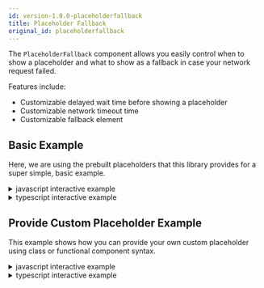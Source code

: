 ```yaml
---
id: version-1.0.0-placeholderfallback
title: Placeholder Fallback
original_id: placeholderfallback
---
```


The `PlaceholderFallback` component allows you easily control when to show a placeholder and what to show as a fallback
in case your network request failed. 

Features include:

- Customizable delayed wait time before showing a placeholder
- Customizable network timeout time
- Customizable fallback element

## Basic Example

Here, we are using the prebuilt placeholders that this library provides for a super simple, basic example.

<details>
<summary>javascript interactive example</summary>

<iframe src="https://codesandbox.io/embed/8lmzjv57q8" style="width:100%; height:500px; border:0; border-radius: 4px; overflow:hidden;" sandbox="allow-modals allow-forms allow-popups allow-scripts allow-same-origin"></iframe>
</details>

<details>
<summary>typescript interactive example</summary>

<iframe src="https://codesandbox.io/embed/zxykzpkrvl" style="width:100%; height:500px; border:0; border-radius: 4px; overflow:hidden;" sandbox="allow-modals allow-forms allow-popups allow-scripts allow-same-origin"></iframe>
</details>


## Provide Custom Placeholder Example

This example shows how you can provide your own custom placeholder using class or functional component syntax.

<details>
<summary>javascript interactive example</summary>

<iframe src="https://codesandbox.io/embed/l70p637z17" style="width:100%; height:500px; border:0; border-radius: 4px; overflow:hidden;" sandbox="allow-modals allow-forms allow-popups allow-scripts allow-same-origin"></iframe>
</details>

<details>
<summary>typescript interactive example</summary>

<iframe src="https://codesandbox.io/embed/vn6vm1wp60" style="width:100%; height:500px; border:0; border-radius: 4px; overflow:hidden;" sandbox="allow-modals allow-forms allow-popups allow-scripts allow-same-origin"></iframe>
</details>

